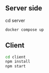 ## Server side
cd server
```bash
docker compose up
```

## Client
```bash
cd client
npm install
npm start
```
